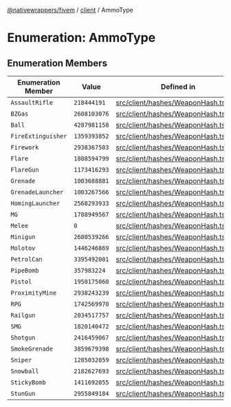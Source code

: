 [@nativewrappers/fivem](../../README.md) / [client](../README.md) / AmmoType

# Enumeration: AmmoType

## Enumeration Members

| Enumeration Member | Value | Defined in |
| ------ | ------ | ------ |
| `AssaultRifle` | `218444191` | [src/client/hashes/WeaponHash.ts:152](https://github.com/nativewrappers/fivem/blob/34b8061c177c9481c4691efcaef7602a414ca976/src/client/hashes/WeaponHash.ts#L152) |
| `BZGas` | `2608103076` | [src/client/hashes/WeaponHash.ts:168](https://github.com/nativewrappers/fivem/blob/34b8061c177c9481c4691efcaef7602a414ca976/src/client/hashes/WeaponHash.ts#L168) |
| `Ball` | `4287981158` | [src/client/hashes/WeaponHash.ts:149](https://github.com/nativewrappers/fivem/blob/34b8061c177c9481c4691efcaef7602a414ca976/src/client/hashes/WeaponHash.ts#L149) |
| `FireExtinguisher` | `1359393852` | [src/client/hashes/WeaponHash.ts:143](https://github.com/nativewrappers/fivem/blob/34b8061c177c9481c4691efcaef7602a414ca976/src/client/hashes/WeaponHash.ts#L143) |
| `Firework` | `2938367503` | [src/client/hashes/WeaponHash.ts:160](https://github.com/nativewrappers/fivem/blob/34b8061c177c9481c4691efcaef7602a414ca976/src/client/hashes/WeaponHash.ts#L160) |
| `Flare` | `1808594799` | [src/client/hashes/WeaponHash.ts:144](https://github.com/nativewrappers/fivem/blob/34b8061c177c9481c4691efcaef7602a414ca976/src/client/hashes/WeaponHash.ts#L144) |
| `FlareGun` | `1173416293` | [src/client/hashes/WeaponHash.ts:145](https://github.com/nativewrappers/fivem/blob/34b8061c177c9481c4691efcaef7602a414ca976/src/client/hashes/WeaponHash.ts#L145) |
| `Grenade` | `1003688881` | [src/client/hashes/WeaponHash.ts:163](https://github.com/nativewrappers/fivem/blob/34b8061c177c9481c4691efcaef7602a414ca976/src/client/hashes/WeaponHash.ts#L163) |
| `GrenadeLauncher` | `1003267566` | [src/client/hashes/WeaponHash.ts:157](https://github.com/nativewrappers/fivem/blob/34b8061c177c9481c4691efcaef7602a414ca976/src/client/hashes/WeaponHash.ts#L157) |
| `HomingLauncher` | `2568293933` | [src/client/hashes/WeaponHash.ts:162](https://github.com/nativewrappers/fivem/blob/34b8061c177c9481c4691efcaef7602a414ca976/src/client/hashes/WeaponHash.ts#L162) |
| `MG` | `1788949567` | [src/client/hashes/WeaponHash.ts:156](https://github.com/nativewrappers/fivem/blob/34b8061c177c9481c4691efcaef7602a414ca976/src/client/hashes/WeaponHash.ts#L156) |
| `Melee` | `0` | [src/client/hashes/WeaponHash.ts:142](https://github.com/nativewrappers/fivem/blob/34b8061c177c9481c4691efcaef7602a414ca976/src/client/hashes/WeaponHash.ts#L142) |
| `Minigun` | `2680539266` | [src/client/hashes/WeaponHash.ts:159](https://github.com/nativewrappers/fivem/blob/34b8061c177c9481c4691efcaef7602a414ca976/src/client/hashes/WeaponHash.ts#L159) |
| `Molotov` | `1446246869` | [src/client/hashes/WeaponHash.ts:154](https://github.com/nativewrappers/fivem/blob/34b8061c177c9481c4691efcaef7602a414ca976/src/client/hashes/WeaponHash.ts#L154) |
| `PetrolCan` | `3395492001` | [src/client/hashes/WeaponHash.ts:146](https://github.com/nativewrappers/fivem/blob/34b8061c177c9481c4691efcaef7602a414ca976/src/client/hashes/WeaponHash.ts#L146) |
| `PipeBomb` | `357983224` | [src/client/hashes/WeaponHash.ts:166](https://github.com/nativewrappers/fivem/blob/34b8061c177c9481c4691efcaef7602a414ca976/src/client/hashes/WeaponHash.ts#L166) |
| `Pistol` | `1950175060` | [src/client/hashes/WeaponHash.ts:148](https://github.com/nativewrappers/fivem/blob/34b8061c177c9481c4691efcaef7602a414ca976/src/client/hashes/WeaponHash.ts#L148) |
| `ProximityMine` | `2938243239` | [src/client/hashes/WeaponHash.ts:165](https://github.com/nativewrappers/fivem/blob/34b8061c177c9481c4691efcaef7602a414ca976/src/client/hashes/WeaponHash.ts#L165) |
| `RPG` | `1742569970` | [src/client/hashes/WeaponHash.ts:158](https://github.com/nativewrappers/fivem/blob/34b8061c177c9481c4691efcaef7602a414ca976/src/client/hashes/WeaponHash.ts#L158) |
| `Railgun` | `2034517757` | [src/client/hashes/WeaponHash.ts:161](https://github.com/nativewrappers/fivem/blob/34b8061c177c9481c4691efcaef7602a414ca976/src/client/hashes/WeaponHash.ts#L161) |
| `SMG` | `1820140472` | [src/client/hashes/WeaponHash.ts:153](https://github.com/nativewrappers/fivem/blob/34b8061c177c9481c4691efcaef7602a414ca976/src/client/hashes/WeaponHash.ts#L153) |
| `Shotgun` | `2416459067` | [src/client/hashes/WeaponHash.ts:147](https://github.com/nativewrappers/fivem/blob/34b8061c177c9481c4691efcaef7602a414ca976/src/client/hashes/WeaponHash.ts#L147) |
| `SmokeGrenade` | `3859679398` | [src/client/hashes/WeaponHash.ts:167](https://github.com/nativewrappers/fivem/blob/34b8061c177c9481c4691efcaef7602a414ca976/src/client/hashes/WeaponHash.ts#L167) |
| `Sniper` | `1285032059` | [src/client/hashes/WeaponHash.ts:151](https://github.com/nativewrappers/fivem/blob/34b8061c177c9481c4691efcaef7602a414ca976/src/client/hashes/WeaponHash.ts#L151) |
| `Snowball` | `2182627693` | [src/client/hashes/WeaponHash.ts:150](https://github.com/nativewrappers/fivem/blob/34b8061c177c9481c4691efcaef7602a414ca976/src/client/hashes/WeaponHash.ts#L150) |
| `StickyBomb` | `1411692055` | [src/client/hashes/WeaponHash.ts:164](https://github.com/nativewrappers/fivem/blob/34b8061c177c9481c4691efcaef7602a414ca976/src/client/hashes/WeaponHash.ts#L164) |
| `StunGun` | `2955849184` | [src/client/hashes/WeaponHash.ts:155](https://github.com/nativewrappers/fivem/blob/34b8061c177c9481c4691efcaef7602a414ca976/src/client/hashes/WeaponHash.ts#L155) |
